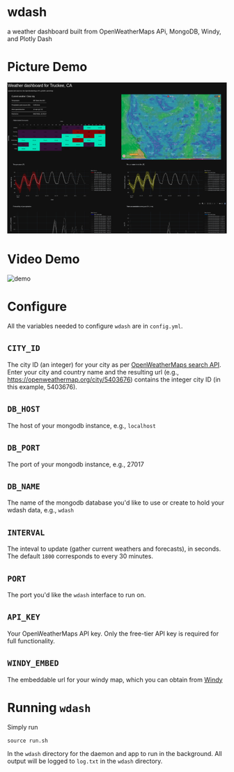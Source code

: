 # wdash
a weather dashboard built from OpenWeatherMaps APi, MongoDB, Windy, and Plotly Dash


# Picture Demo
![demo](demo.png)

# Video Demo
![demo](demo.gif)


# Configure

All the variables needed to configure `wdash` are in `config.yml`.

## `CITY_ID`
The city ID (an integer) for your city as per [OpenWeatherMaps search API](https://openweathermap.org/find). Enter your city and country name and the resulting url (e.g., https://openweathermap.org/city/5403676) contains the integer city ID (in this example, 5403676).


## `DB_HOST`
The host of your mongodb instance, e.g., `localhost`

## `DB_PORT`
The port of your mongodb instance, e.g., 27017

## `DB_NAME`
The name of the mongodb database you'd like to use or create to hold your wdash data, e.g., `wdash`

## `INTERVAL`
The inteval to update (gather current weathers and forecasts), in seconds. The default `1800` corresponds to  every 30 minutes.

## `PORT`
The port you'd like the `wdash` interface to run on.

## `API_KEY`
Your OpenWeatherMaps API key. Only the free-tier API key is required for full functionality.

## `WINDY_EMBED`
The embeddable url for your windy map, which you can obtain from [Windy](https://www.windy.com/-Embed-widget-on-page/widgets?39.339,-120.173,5)


# Running `wdash`

Simply run


```
source run.sh
```

In the `wdash` directory for the daemon and app to run in the background. All output will be logged to `log.txt` in the `wdash` directory.

